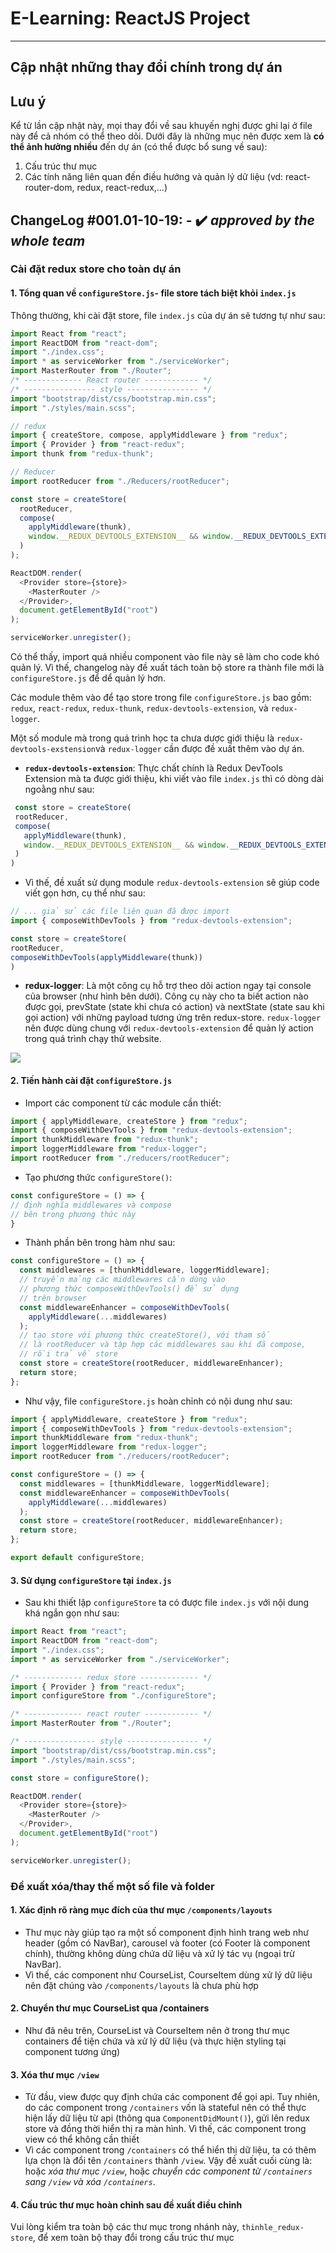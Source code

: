 # E-Learning: ReactJS Project
------
## Cập nhật những thay đổi chính trong dự án 
## Lưu ý
Kể từ lần cập nhật này, mọi thay đổi về sau khuyến nghị được ghi lại ở file này để cả nhóm có thể theo dõi.
Dưới đây là những mục nên được xem là **có thể ảnh hưởng nhiều** đến dự án (có thể được bổ sung về sau):
1. Cấu trúc thư mục
2. Các tính năng liên quan đến điều hướng và quản lý dữ liệu (vd: react-router-dom, redux, react-redux,...)
## ChangeLog #001.01-10-19: - ✔️ ***approved by the whole team***
### Cài đặt redux store cho toàn dự án
#### 1. Tổng quan về `configureStore.js`- file store tách biệt khỏi `index.js` 
Thông thường, khi cài đặt store, file `index.js` của dự án sẽ tương tự như sau:
```javascript
import React from "react";
import ReactDOM from "react-dom";
import "./index.css";
import * as serviceWorker from "./serviceWorker";
import MasterRouter from "./Router";
/* ------------- React router ------------ */
/* ---------------- style ---------------- */
import "bootstrap/dist/css/bootstrap.min.css";
import "./styles/main.scss";

// redux
import { createStore, compose, applyMiddleware } from "redux";
import { Provider } from "react-redux";
import thunk from "redux-thunk";

// Reducer
import rootReducer from "./Reducers/rootReducer";

const store = createStore(
  rootReducer,
  compose(
    applyMiddleware(thunk),
    window.__REDUX_DEVTOOLS_EXTENSION__ && window.__REDUX_DEVTOOLS_EXTENSION__()
  )
);

ReactDOM.render(
  <Provider store={store}>
    <MasterRouter />
  </Provider>,
  document.getElementById("root")
);

serviceWorker.unregister();

```
Có thể thấy, import quá nhiều component vào file này sẽ làm cho code khó quản lý. Vì thế, changelog này đề xuất tách toàn bộ store ra thành file mới là `configureStore.js` để dể quản lý hơn.

Các module thêm vào để tạo store trong file `configureStore.js` bao gồm: `redux`, `react-redux`, `redux-thunk`, `redux-devtools-extension`, và `redux-logger`.

Một số module mà trong quá trình học ta chưa dược giới thiệu là `redux-devtools-exstension`và `redux-logger` cần được đề xuất thêm vào dự án.
  * **`redux-devtools-extension`**: Thực chất chính là Redux DevTools Extension mà ta được giới thiệu, khi viết vào file `index.js` thì có dòng dài ngoằng như sau:   
 ```javascript
  const store = createStore(
  rootReducer,
  compose(
    applyMiddleware(thunk),
    window.__REDUX_DEVTOOLS_EXTENSION__ && window.__REDUX_DEVTOOLS_EXTENSION__(),
  )
)
```
   *  Vì thế, đề xuất sử dụng module `redux-devtools-extension` sẽ giúp code viết gọn hơn, cụ thể như sau:
   ```javascript
  // ... giả sử các file liên quan đã được import
  import { composeWithDevTools } from "redux-devtools-extension";

  const store = createStore(
  rootReducer,
  composeWithDevTools(applyMiddleware(thunk))
  )
   ```
  * **redux-logger**: Là một công cụ hỗ trợ theo dõi action ngay tại console của browser (như hình bên dưới). Công cụ này cho ta biết action nào được gọi, prevState (state khi chưa có action) và nextState (state sau khi gọi action) với những payload tương ứng trên redux-store. `redux-logger` nên được dùng chung với `redux-devtools-extension` để quản lý action trong quá trình chạy thử website.
  <img src="https://avdqsw.bn.files.1drv.com/y4mAyvS2Zep_Z-wm3GLVX4Ost1JXHPzxJUjW-eiqLHnrtFmPdu7OaZCa0SV1UMJdwzqrOTJdSzYAcIwCFLAkGNbqKLgeSy8Re1fjT3zAsHk4qKptKNQ542zytxJgLWnybR3mAhaUAsvVD3K1m97wtEG9gzEZoisRu11hybKw88WgEzA6DTsjl8dh2gWWUUHOVzverFkPD1pnw9O20RBZUCBlA?width=1921&height=417&cropmode=none"/>
     
#### 2. Tiến hành cài đặt `configureStore.js`
* Import các component từ các module cần thiết:
```javascript
import { applyMiddleware, createStore } from "redux";
import { composeWithDevTools } from "redux-devtools-extension";
import thunkMiddleware from "redux-thunk";
import loggerMiddleware from "redux-logger";
import rootReducer from "./reducers/rootReducer";
```
* Tạo phương thức `configureStore()`: 
```javascript 
const configureStore = () => {
// định nghĩa middlewares và compose 
// bên trong phương thức này
}
```
* Thành phần bên trong hàm như sau:
```javascript
const configureStore = () => {
  const middlewares = [thunkMiddleware, loggerMiddleware];
  // truyền mảng các middlewares cần dùng vào 
  // phương thức composeWithDevTools() để sử dụng
  // trên browser
  const middlewareEnhancer = composeWithDevTools(
    applyMiddleware(...middlewares)
  );
  // tạo store với phương thức createStore(), với tham số
  // là rootReducer và tập hợp các middlewares sau khi đã compose,
  // rồi trả về store
  const store = createStore(rootReducer, middlewareEnhancer);
  return store;
};
```
* Như vậy, file `configureStore.js` hoàn chỉnh có nội dung như sau:
```javascript
import { applyMiddleware, createStore } from "redux";
import { composeWithDevTools } from "redux-devtools-extension";
import thunkMiddleware from "redux-thunk";
import loggerMiddleware from "redux-logger";
import rootReducer from "./reducers/rootReducer";

const configureStore = () => {
  const middlewares = [thunkMiddleware, loggerMiddleware];
  const middlewareEnhancer = composeWithDevTools(
    applyMiddleware(...middlewares)
  );
  const store = createStore(rootReducer, middlewareEnhancer);
  return store;
};

export default configureStore;
```
#### 3. Sử dụng `configureStore` tại `index.js`
* Sau khi thiết lập `configureStore` ta có được file `index.js` với nội dung khá ngắn gọn như sau:
```javascript 
import React from "react";
import ReactDOM from "react-dom";
import "./index.css";
import * as serviceWorker from "./serviceWorker";

/* ------------- redux store ------------- */
import { Provider } from "react-redux";
import configureStore from "./configureStore";

/* ------------- react router ------------ */
import MasterRouter from "./Router";

/* ---------------- style ---------------- */
import "bootstrap/dist/css/bootstrap.min.css";
import "./styles/main.scss";

const store = configureStore();

ReactDOM.render(
  <Provider store={store}>
    <MasterRouter />
  </Provider>,
  document.getElementById("root")
);

serviceWorker.unregister();

```
### Đề xuất xóa/thay thế một số file và folder
#### 1. Xác định rõ ràng mục đích của thư mục `/components/layouts`
* Thư mục này giúp tạo ra một số component định hình trang web như header (gồm có NavBar), carousel và footer (có Footer là component chính), thường không dùng chứa dữ liệu và xử lý tác vụ (ngoại trừ NavBar).
* Vì thế, các component như CourseList, CourseItem dùng xử lý dữ liệu nên đặt chúng vào `/components/layouts` là chưa phù hợp
#### 2. Chuyển thư mục CourseList qua /containers
* Như đã nêu trên, CourseList và CourseItem nên ở trong thư mục containers để tiện chứa và xử lý dữ liệu (và thực hiện styling tại component tương ứng)
#### 3. Xóa thư mục `/view`
* Từ đầu, view được quy định chứa các component để gọi api. Tuy nhiên, do các component trong `/containers` vốn là stateful nên có thể thực hiện lấy dữ liệu từ api (thông qua `ComponentDidMount()`), gửi lên redux store và đồng thời hiển thị ra màn hình. Vì thế, các component trong view có thể không cần thiết
* Vì các component trong `/containers` có thể hiển thị dữ liệu, ta có thêm lựa chọn là đổi tên `/containers` thành `/view`. Vậy đề xuất cuối cùng là: hoặc *xóa thư mục `/view`*, hoặc *chuyển các component từ `/containers` sang `/view` và xóa `/containers`*.
#### 4. Cấu trúc thư mục hoàn chỉnh sau đề xuất điều chỉnh
Vui lòng kiểm tra toàn bộ các thư mục trong nhánh này, `thinhle_redux-store`, để xem toàn bộ thay đổi trong cấu trúc thư mục